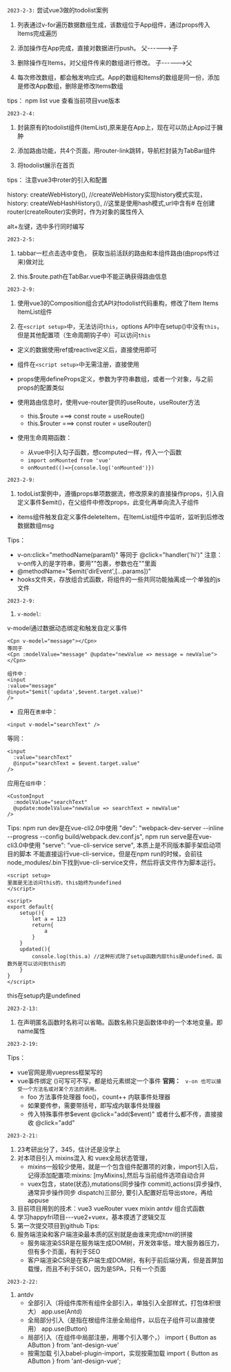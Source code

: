 
`2023-2-3:`
尝试vue3做的todolist案例
1. 列表通过v-for遍历数据数组生成，该数组位于App组件，通过props传入Items完成遍历

2. 添加操作在App完成，直接对数据进行push。 父------>子

3. 删除操作在Items，对父组件传来的数组进行修改。 子------>父

4. 每次修改数组，都会触发响应式。App的数组和Items的数组是同一份，添加是修改App数组，删除是修改Items数组

tips：
npm list vue 查看当前项目vue版本


`2023-2-4:`

1. 封装原有的todolist组件(ItemList),原来是在App上，现在可以防止App过于臃肿

2. 添加路由功能，共4个页面，用router-link跳转，导航栏封装为TabBar组件

3. 将todolist展示在首页



tips： 
注意vue3中roter的引入和配置

history: createWebHistory(), //createWebHistory实现history模式实现，
history: createWebHashHistory(), //这里是使用hash模式,url中含有#
在创建router(createRouter)实例时，作为对象的属性传入

alt+左键，选中多行同时编写

`2023-2-5:`

1. tabbar一栏点击选中变色， 获取当前活跃的路由和本组件路由(由props传过来)做对比

2. this.$route.path在TabBar.vue中不能正确获得路由信息

`2023-2-9:`

1. 使用vue3的Composition组合式API对todolist代码重构，修改了Item Items ItemList组件

2. 在`<script setup>`中，无法访问`this`，options API中在setup()中没有`this`，但是其他配置项（生命周期钩子中）可以访问`this`
   
- 定义的数据使用ref或reactive定义后，直接使用即可

- 组件在`<script setup>`中无需注册，直接使用

- props使用defineProps定义，参数为字符串数组，或者一个对象，与之前props的配置类似

- 使用路由信息时，使用vue-router提供的useRoute，useRouter方法
  - this.$route  ===>  const route = useRoute()
  - this.$router  ===>  const router = useRouter()

- 使用生命周期函数：
  - 从vue中引入勾子函数，想computed一样，传入一个函数
  -  `import onMounted from 'vue'`
  -  `onMounted(()=>{console.log('onMounted')})`

`2023-2-9:`

1. todoList案例中，遵循props单项数据流，修改原来的直接操作props，引入自定义事件$emit()，在父组件中修改props，此变化再单向流入子组件

- items组件触发自定义事件deleteItem，在ItemList组件中监听，监听到后修改数据数组msg


Tips：
- v-on:click="methodName(param1)" 等同于 @click="handler('hi')"  注意：v-on传入的是字符串，要用""包裹，参数也在""里面
- @methodName="$emit('dirEvent',[...params])"
- hooks文件夹，存放组合式函数，将组件的一些共同功能抽离成一个单独的js文件

`2023-2-9:`

1. `v-model`:

v-model通过数据动态绑定和触发自定义事件
```vue
<Cpn v-model="message"></Cpn>
等同于
<Cpn :modelValue="message" @update="newValue => message = newValue"></Cpn>

组件中：
<input 
:value="message"
@input="$emit('updata',$event.target.value)"
/>
```

- 应用在`表单`中：

```vue
<input v-model="searchText" />
```
等同：
```vue
<input
  :value="searchText"
  @input="searchText = $event.target.value"
/>
```
应用在`组件`中：
```vue
<CustomInput
  :modelValue="searchText"
  @update:modelValue="newValue => searchText = newValue"
/>
```

Tips: 
npm run dev是在vue-cli2.0中使用         "dev": "webpack-dev-server --inline --progress --config build/webpack.dev.conf.js",
npm run serve是在vue-cli3.0中使用       "serve": "vue-cli-service serve",
本质上是不同版本脚手架启动项目的脚本
不能直接运行vue-cli-service，但是在npm run的时候，会前往node_modules/.bin下找到vue-cli-service文件，然后将该文件作为脚本运行。
```vue
<script setup>
里面是无法访问this的，this始终为undefined
</script>

<script>
export default{
    setup(){
        let a = 123
        return{
            a
        }
    }
    updated(){
        console.log(this.a) //这种形式除了setup函数内部this是undefined，函数外是可以访问到this的
    }
}
</script>
```
this在setup内是undefined


`2023-2-13:`
1. 在声明匿名函数时名称可以省略。函数名称只是函数体中的一个本地变量。即name属性


`2023-2-19:`

Tips：
- vue官网是用vuepress框架写的
- vue事件绑定 ()可写可不写，都是给元素绑定一个事件         **官网：**  ` v-on 也可以接受一个方法名或对某个方法的调用。`
  - foo 方法事件处理器  foo()，count++ 内联事件处理器      
  - 如果要传参，需要带括号，即写成内联事件处理器
  - 传入特殊事件参$event   @click="add($event)"  或者什么都不传，直接接收 @click="add"


`2023-2-21:`

1. 23考研出分了，345，估计还是没学上
2. 对本项目引入 mixins混入 和 vuex全局状态管理，
   - mixins一般较少使用，就是一个包含组件配置项的对象，import引入后，记得添加配置项:mixins: [myMixins],然后与当前组件选项自动合并
   - vuex包含，state(状态),mutations(同步操作 commit),actions(异步操作,通常异步操作同步 dispatch)三部分, 要引入配置好后导出store，再给appuse
3. 目前项目用到的技术：vue3 vueRouter  vuex  mixin  antdv  组合式函数 
4. 学习happyfri项目---vue2+vuex，基本摸透了逻辑交互
5. 第一次提交项目到github
Tips:
1. 服务端渲染和客户端渲染最本质的区别就是由谁来完成html的拼接
   - 服务端渲染SSR是在服务端生成DOM树，开发效率低，增大服务器压力，但有多个页面，有利于SEO
   - 客户端渲染CSR是在客户端生成DOM树，有利于前后端分离，但是首屏加载慢，而且不利于SEO，因为是SPA，只有一个页面


`2023-2-22:`

1. antdv    
   - 全部引入（将组件库所有组件全部引入，单独引入全部样式，打包体积很大） app.use(Antd)
   - 全局部分引入（是指在根组件注册全局组件，以后在子组件可以直接使用） app.use(Button)
   - 局部引入（在组件中局部注册，用哪个引入哪个，）  import { Button as AButton } from 'ant-design-vue'
   - 按需加载  引入babel-plugin-import，实现按需加载  import { Button as AButton } from 'ant-design-vue';